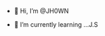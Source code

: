 - 👋 Hi, I’m @JH0WN

- 🌱 I’m currently learning ...J.S


<!---
JH0WN/JH0WN is a ✨ special ✨ repository because its `README.md` (this file) appears on your GitHub profile.
You can click the Preview link to take a look at your changes.
--->
